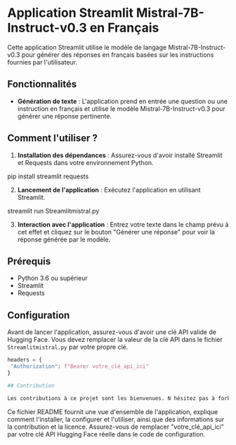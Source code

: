 # Application Streamlit Mistral-7B-Instruct-v0.3 en Français

Cette application Streamlit utilise le modèle de langage Mistral-7B-Instruct-v0.3 pour générer des réponses en français basées sur les instructions fournies par l'utilisateur.

## Fonctionnalités

- **Génération de texte** : L'application prend en entrée une question ou une instruction en français et utilise le modèle Mistral-7B-Instruct-v0.3 pour générer une réponse pertinente.

## Comment l'utiliser ?

1. **Installation des dépendances** : Assurez-vous d'avoir installé Streamlit et Requests dans votre environnement Python.

pip install streamlit requests

2. **Lancement de l'application** : Exécutez l'application en utilisant Streamlit.

streamlit run Streamlitmistral.py

3. **Interaction avec l'application** : Entrez votre texte dans le champ prévu à cet effet et cliquez sur le bouton "Générer une réponse" pour voir la réponse générée par le modèle.

## Prérequis

- Python 3.6 ou supérieur
- Streamlit
- Requests

## Configuration

Avant de lancer l'application, assurez-vous d'avoir une clé API valide de Hugging Face. Vous devez remplacer la valeur de la clé API dans le fichier `Streamlitmistral.py` par votre propre clé.

```python
headers = {
 "Authorization": f"Bearer votre_clé_api_ici"
}

## Contribution

Les contributions à ce projet sont les bienvenues. N hésitez pas à forker le dépôt, à apporter vos modifications et à soumettre une pull request.

```

Ce fichier README fournit une vue d'ensemble de l'application, explique comment l'installer, la configurer et l'utiliser, ainsi que des informations sur la contribution et la licence. Assurez-vous de remplacer "votre_clé_api_ici" par votre clé API Hugging Face réelle dans le code de configuration.
